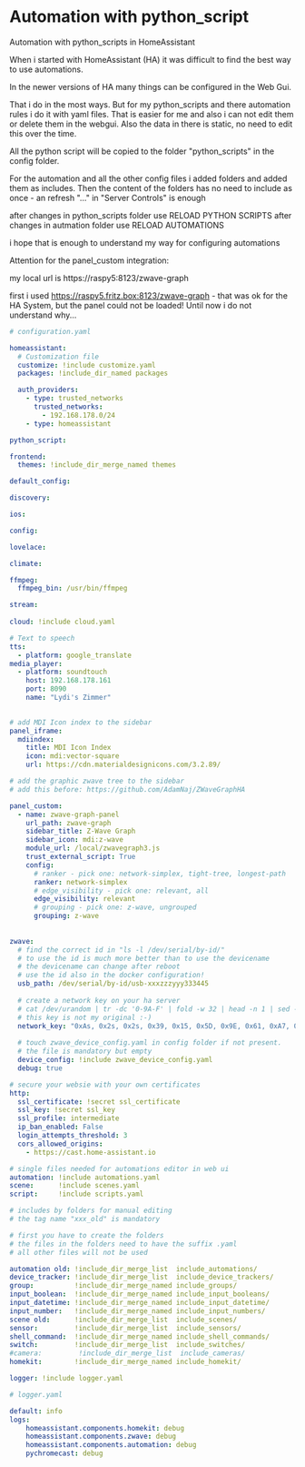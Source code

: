 # Automation with python_script

Automation with python_scripts in HomeAssistant

When i started with HomeAssistant (HA) it was difficult to find the best way to use automations.

In the newer versions of HA many things can be configured in the Web Gui.

That i do in the most ways. But for my python_scripts and there automation rules i do it with yaml files. 
That is easier for me and also i can not edit them or delete them in the webgui.
Also the data in there is static, no need to edit this over the time.

All the python script will be copied to the folder "python_scripts" in the config folder.

For the automation and all the other config files i added folders and added them as includes.
Then the content of the folders has no need to include as once - an refresh "..." in "Server Controls" is enough

after changes in python_scripts folder use RELOAD PYTHON SCRIPTS
after changes in autmation folder use RELOAD AUTOMATIONS

i hope that is enough to understand my way for configuring automations

Attention for the panel_custom integration:

my local url is https://raspy5:8123/zwave-graph

first i used https://raspy5.fritz.box:8123/zwave-graph - that was ok for the HA System, but the panel could not be loaded! 
Until now i do not understand why...

```yaml
# configuration.yaml

homeassistant:
  # Customization file
  customize: !include customize.yaml
  packages: !include_dir_named packages

  auth_providers:
    - type: trusted_networks
      trusted_networks:
        - 192.168.178.0/24
    - type: homeassistant

python_script:

frontend:
  themes: !include_dir_merge_named themes

default_config:

discovery:

ios:

config:

lovelace:

climate:  

ffmpeg:
  ffmpeg_bin: /usr/bin/ffmpeg

stream:
      
cloud: !include cloud.yaml

# Text to speech
tts:
  - platform: google_translate
media_player:
  - platform: soundtouch
    host: 192.168.178.161
    port: 8090
    name: "Lydi's Zimmer"

 
# add MDI Icon index to the sidebar
panel_iframe:
  mdiindex:
    title: MDI Icon Index
    icon: mdi:vector-square
    url: https://cdn.materialdesignicons.com/3.2.89/

# add the graphic zwave tree to the sidebar
# add this before: https://github.com/AdamNaj/ZWaveGraphHA

panel_custom:
  - name: zwave-graph-panel
    url_path: zwave-graph
    sidebar_title: Z-Wave Graph
    sidebar_icon: mdi:z-wave
    module_url: /local/zwavegraph3.js
    trust_external_script: True
    config:
      # ranker - pick one: network-simplex, tight-tree, longest-path
      ranker: network-simplex
      # edge_visibility - pick one: relevant, all
      edge_visibility: relevant
      # grouping - pick one: z-wave, ungrouped
      grouping: z-wave   
      
      
zwave:
  # find the correct id in "ls -l /dev/serial/by-id/" 
  # to use the id is much more better than to use the devicename
  # the devicename can change after reboot
  # use the id also in the docker configuration!
  usb_path: /dev/serial/by-id/usb-xxxzzzyyy333445
  
  # create a network key on your ha server
  # cat /dev/urandom | tr -dc '0-9A-F' | fold -w 32 | head -n 1 | sed -e 's/\(..\)/0x\1, /g' -e 's/, $//'
  # this key is not my original :-)
  network_key: "0xAs, 0x2s, 0x2s, 0x39, 0x15, 0x5D, 0x9E, 0x61, 0xA7, 0xFA, 0x67, 0x9E, 0x61, 0x8D, 0xAA, 0x39"
  
  # touch zwave_device_config.yaml in config folder if not present. 
  # the file is mandatory but empty
  device_config: !include zwave_device_config.yaml
  debug: true

# secure your websie with your own certificates
http:
  ssl_certificate: !secret ssl_certificate
  ssl_key: !secret ssl_key  
  ssl_profile: intermediate
  ip_ban_enabled: False 
  login_attempts_threshold: 3
  cors_allowed_origins:
    - https://cast.home-assistant.io  

# single files needed for automations editor in web ui
automation: !include automations.yaml
scene:      !include scenes.yaml
script:     !include scripts.yaml

# includes by folders for manual editing
# the tag name "xxx_old" is mandatory

# first you have to create the folders
# the files in the folders need to have the suffix .yaml
# all other files will not be used

automation old: !include_dir_merge_list  include_automations/
device_tracker: !include_dir_merge_list  include_device_trackers/
group:          !include_dir_merge_named include_groups/
input_boolean:  !include_dir_merge_named include_input_booleans/
input_datetime: !include_dir_merge_named include_input_datetime/
input_number:   !include_dir_merge_named include_input_numbers/
scene old:      !include_dir_merge_list  include_scenes/
sensor:         !include_dir_merge_list  include_sensors/
shell_command:  !include_dir_merge_named include_shell_commands/
switch:         !include_dir_merge_list  include_switches/
#camera:         !include_dir_merge_list  include_cameras/
homekit:        !include_dir_merge_named include_homekit/

logger: !include logger.yaml
```

```yaml
# logger.yaml

default: info
logs:
    homeassistant.components.homekit: debug
    homeassistant.components.zwave: debug
    homeassistant.components.automation: debug
    pychromecast: debug
```

